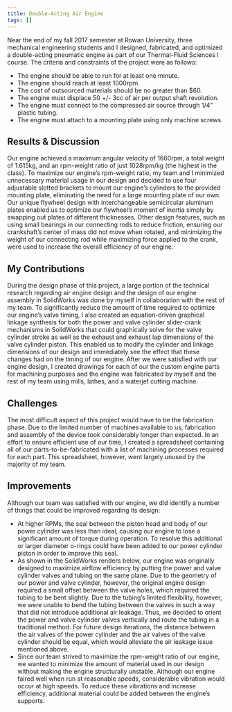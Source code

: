 ```yaml
---
title: Double-Acting Air Engine
tags: []
---
```


Near the end of my fall 2017 semester at Rowan University, three mechanical engineering students and I designed, fabricated, and optimized a double-acting pneumatic engine as part of our Thermal-Fluid Sciences I course. The criteria and constraints of the project were as follows:

- The engine should be able to run for at least one minute.
- The engine should reach at least 1000rpm.
- The cost of outsourced materials should be no greater than $60.
- The engine must displace 50 +/- 3cc of air per output shaft revolution.
- The engine must connect to the compressed air source through 1/4" plastic tubing.
- The engine must attach to a mounting plate using only machine screws.

## Results & Discussion
Our engine achieved a maximum angular velocity of 1660rpm, a total weight of 1.615kg, and an rpm-weight ratio of just 1028rpm/kg (the highest in the class). To maximize our engine’s rpm-weight ratio, my team and I minimized unnecessary material usage in our design and decided to use four adjustable slotted brackets to mount our engine’s cylinders to the provided mounting plate, eliminating the need for a large mounting plate of our own. Our unique flywheel design with interchangeable semicircular aluminum plates enabled us to optimize our flywheel’s moment of inertia simply by swapping out plates of different thicknesses. Other design features, such as using small bearings in our connecting rods to reduce friction, ensuring our crankshaft’s center of mass did not move when rotated, and minimizing the weight of our connecting rod while maximizing force applied to the crank, were used to increase the overall efficiency of our engine.

## My Contributions
During the design phase of this project, a large portion of the technical research regarding air engine design and the design of our engine assembly in SolidWorks was done by myself in collaboration with the rest of my team. To significantly reduce the amount of time required to optimize our engine’s valve timing, I also created an
equation-driven graphical linkage synthesis for both the power and valve cylinder slider-crank mechanisms in SolidWorks that could graphically solve for the valve cylinder stroke as well as the exhaust and exhaust lap dimensions of the valve cylinder piston. This enabled us to modify the cylinder and linkage dimensions of our design and immediately see the effect that these changes had on the timing of our engine. After we were satisfied with our engine design, I created drawings for each of our the custom engine parts for machining purposes and the engine was fabricated by myself and the rest of my team using mills, lathes, and a waterjet cutting machine.

## Challenges
The most difficult aspect of this project would have to be the fabrication phase. Due to the limited number of machines available to us, fabrication and assembly of the device took considerably longer than expected. In an effort to ensure efficient use of our time, I created a spreadsheet containing all of our parts-to-be-fabricated with a list of machining processes required for each part. This spreadsheet, however, went largely unused by the majority of my team.

## Improvements
Although our team was satisfied with our engine, we did identify a number of things that could be
improved regarding its design:

- At higher RPMs, the seal between the piston head and body of our power cylinder was less than ideal, causing our engine to lose a significant amount of torque during operation. To resolve this additional or larger diameter o-rings could have been added to our power cylinder piston in order to improve this seal.
- As shown in the SolidWorks renders below, our engine was originally designed to maximize airflow efficiency by putting the power and valve cylinder valves and tubing on the same plane. Due to the geometry of our power and valve cylinder, however, the original engine design required a small offset between the valve holes, which required the tubing to be bent slightly. Due to the tubing’s limited flexibility, however, we were unable to bend the tubing between the valves in such a way that did not introduce additional air leakage. Thus, we decided to orient the power and valve cylinder valves vertically and route the tubing in a traditional method. For future design iterations, the distance between the air valves of the power cylinder and the air valves of the valve cylinder should be equal, which would alleviate the air leakage issue mentioned above.
- Since our team strived to maximize the rpm-weight ratio of our engine, we wanted to minimize the amount of material used in our design without making the engine structurally unstable. Although our engine faired well when run at reasonable speeds, considerable vibration would occur at high speeds. To reduce these vibrations and increase efficiency, additional material could be added between the engine’s supports.